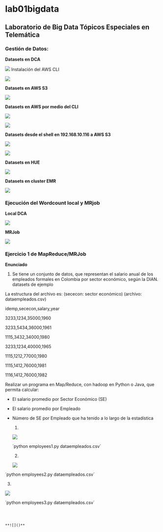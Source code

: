 # lab01bigdata

## Laboratorio de Big Data Tópicos Especiales en Telemática 

### Gestión de Datos:

**Datasets en DCA**

**![](http://imgfz.com/i/qp5ir0M.png)**
Instalación del AWS CLI

**![](http://imgfz.com/i/GSUc94b.png)**

**Datasets en AWS S3**

 **![](http://imgfz.com/i/djt4Dkf.png)**
 
**Datasets en AWS por medio del CLI**
 
 **![](http://imgfz.com/i/mIqaMhB.png)**
 
 **![](http://imgfz.com/i/fdC5sKJ.png)**
 
**Datasets desde el shell en 192.168.10.116 a AWS S3**
 
  **![](http://imgfz.com/i/wamyovF.png)**
  
  **![](http://imgfz.com/i/kzFxbaj.png)**
  
 **Datasets en HUE**
  
  **![](http://imgfz.com/i/6nsYyXF.png)**
  
  **Datasets en cluster EMR** 
  
  **![](http://imgfz.com/i/fnEilRB.png)**
  
 ### Ejecución del Wordcount local y MRjob
  
 **Local DCA**
  
  **![](http://imgfz.com/i/U9mAvGt.png)**
  
 **MRJob**
  
  **![](http://imgfz.com/i/GL12x8i.png)**
  
 ### Ejercicio 1 de MapReduce/MRJob
  
  **Enunciado**
  
  1. Se tiene un conjunto de datos, que representan el salario anual de los empleados formales en Colombia por sector económico, según la DIAN.
datasets de ejemplo

La estructura del archivo es: (sececon: sector económico) (archivo: dataempleados.csv)

idemp,sececon,salary,year

3233,1234,35000,1960

3233,5434,36000,1961

1115,3432,34000,1980

3233,1234,40000,1965

1115,1212,77000,1980

1115,1412,76000,1981

1116,1412,76000,1982

Realizar un programa en Map/Reduce, con hadoop en Python o Java, que permita calcular:

- El salario promedio por Sector Económico (SE)
- El salario promedio por Empleado
- Número de SE por Empleado que ha tenido a lo largo de la estadística
  
  1. 
  **![](http://imgfz.com/i/XsNGOtJ.png)**
  
  ´python employees1.py dataempleados.csv´
  
  2.
  **![](http://imgfz.com/i/rN5m7MD.png)**
  
 ´python employees2.py dataempleados.csv´
  
  3.
  **![](http://imgfz.com/i/Jz9kAI3.png)**
  
 ´python employees3.py dataempleados.csv´
  
  **![]()**
    **![]()**
  
  **![]()**
  
    **![]()**
  
  **![]()**
